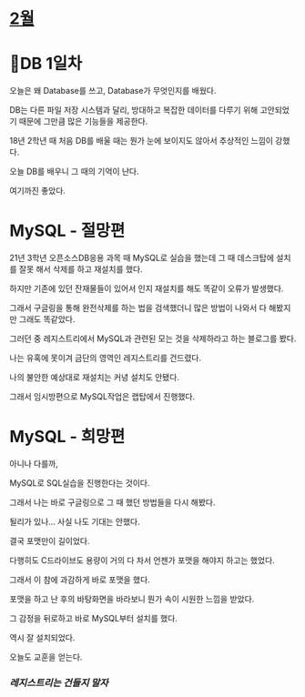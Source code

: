 # [2월](../2023_02/2023_02_list.md)

# 📔DB 1일차

오늘은 왜 Database를 쓰고, Database가 무엇인지를 배웠다.

DB는 다른 파일 저장 시스템과 달리, 방대하고 복잡한 데이터를 다루기 위해 고안되었기 때문에 그만큼 많은 기능들을 제공한다.

18년 2학년 때 처음 DB를 배울 때는 뭔가 눈에 보이지도 않아서 추상적인 느낌이 강했다.

오늘 DB를 배우니 그 때의 기억이 난다.

여기까진 좋았다.

# MySQL - 절망편

21년 3학년 오픈소스DB응용 과목 때 MySQL로 실습을 했는데 그 때 데스크탑에 설치를 잘못 해서 삭제를 하고 재설치를 했다.

하지만 기존에 있던 잔재물들이 있어서 인지 재설치를 해도 똑같이 오류가 발생했다.

그래서 구글링을 통해 완전삭제를 하는 법을 검색했더니 많은 방법이 나와서 다 해봤지만 그래도 똑같았다.

그러던 중 레지스트리에서 MySQL과 관련된 모는 것을 삭제하라고 하는 블로그를 봤다.

나는 유혹에 못이겨 금단의 영역인 레지스트리를 건드렸다.

나의 불안한 예상대로 재설치는 커녕 설치도 안됐다.

그래서 임시방편으로 MySQL작업은 랩탑에서 진행했다.

# MySQL - 희망편

아니나 다를까,

MySQL로 SQL실습을 진행한다는 것이다.

그래서 나는 바로 구글링으로 그 때 했던 방법들을 다시 해봤다.

될리가 있나... 사실 나도 기대는 안했다.

결국 포맷만이 길이었다.

다행히도 C드라이브도 용량이 거의 다 차서 언젠가 포맷을 해야지 하고는 했었다.

그래서 이 참에 과감하게 바로 포맷을 했다.

포맷을 하고 난 후의 바탕화면을 바라보니 뭔가 속이 시원한 느낌을 받았다.

그 감정을 뒤로하고 바로 MySQL부터 설치를 했다.

역시 잘 설치되었다.

오늘도 교훈을 얻는다.

### *레지스트리는 건들지 말자*